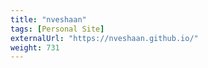 ```yaml
---
title: "nveshaan"
tags: [Personal Site]
externalUrl: "https://nveshaan.github.io/"
weight: 731
---
```

